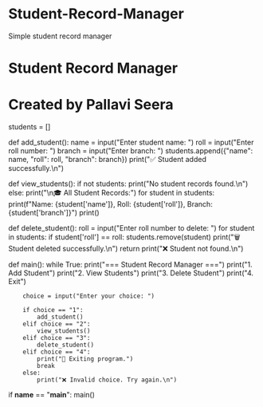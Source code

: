 # Student-Record-Manager
Simple student record manager
# Student Record Manager
# Created by Pallavi Seera

students = []

def add_student():
    name = input("Enter student name: ")
    roll = input("Enter roll number: ")
    branch = input("Enter branch: ")
    students.append({"name": name, "roll": roll, "branch": branch})
    print("✅ Student added successfully.\n")

def view_students():
    if not students:
        print("No student records found.\n")
    else:
        print("\n🎓 All Student Records:")
        for student in students:
            print(f"Name: {student['name']}, Roll: {student['roll']}, Branch: {student['branch']}")
        print()

def delete_student():
    roll = input("Enter roll number to delete: ")
    for student in students:
        if student['roll'] == roll:
            students.remove(student)
            print("🗑️ Student deleted successfully.\n")
            return
    print("❌ Student not found.\n")

def main():
    while True:
        print("=== Student Record Manager ===")
        print("1. Add Student")
        print("2. View Students")
        print("3. Delete Student")
        print("4. Exit")

        choice = input("Enter your choice: ")

        if choice == "1":
            add_student()
        elif choice == "2":
            view_students()
        elif choice == "3":
            delete_student()
        elif choice == "4":
            print("👋 Exiting program.")
            break
        else:
            print("❌ Invalid choice. Try again.\n")

if __name__ == "__main__":
    main()
